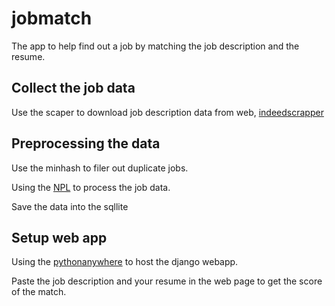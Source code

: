 # jobmatch
The app to help find out a job by matching the job description and the resume. 

## Collect the job data
Use the scaper to download job description data from web,  [indeedscrapper](https://github.com/bill-shuzhou-liu/indeedscrapperlatest)

## Preprocessing the data
Use the minhash to filer out duplicate jobs. 

Using the [NPL](https://resources.workable.com/natural-language-processing-engineer-job-description) to process the job data. 

Save the data into the sqllite

## Setup web app
Using the [pythonanywhere](https://www.pythonanywhere.com/) to host the django webapp. 

Paste the job description and your resume in the web page to get the score of the match. 

